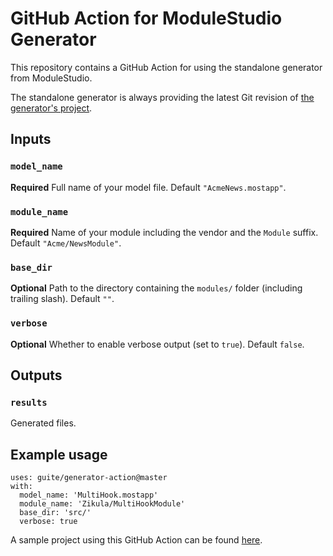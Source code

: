 # GitHub Action for ModuleStudio Generator
This repository contains a GitHub Action for using the standalone generator from ModuleStudio.

The standalone generator is always providing the latest Git revision of [the generator's project](https://github.com/Guite/MostGenerator/).

## Inputs

### `model_name`
**Required** Full name of your model file. Default `"AcmeNews.mostapp"`.

### `module_name`
**Required** Name of your module including the vendor and the `Module` suffix. Default `"Acme/NewsModule"`.

### `base_dir`
**Optional** Path to the directory containing the `modules/` folder (including trailing slash). Default `""`.

### `verbose`
**Optional** Whether to enable verbose output (set to `true`). Default `false`.

## Outputs

### `results`
Generated files.

## Example usage

```
uses: guite/generator-action@master
with:
  model_name: 'MultiHook.mostapp'
  module_name: 'Zikula/MultiHookModule'
  base_dir: 'src/'
  verbose: true
```

A sample project using this GitHub Action can be found [here](https://github.com/Guite/test-actions).
